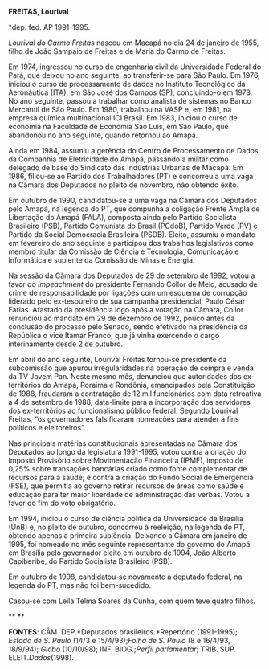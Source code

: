 **FREITAS, Lourival**

\*dep. fed. AP 1991-1995.

*Lourival do Carmo Freitas* nasceu em Macapá no dia 24 de janeiro de
1955, filho de João Sampaio de Freitas e de Maria do Carmo de Freitas.

Em 1974, ingressou no curso de engenharia civil da Universidade Federal
do Pará, que deixou no ano seguinte, ao transferir-se para São Paulo. Em
1976, iniciou o curso de processamento de dados no Instituto Tecnológico
da Aeronáutica (ITA), em São José dos Campos (SP), concluindo-o em 1978.
No ano seguinte, passou a trabalhar como analista de sistemas no Banco
Mercantil de São Paulo. Em 1980, trabalhou na VASP e, em 1981, na
empresa química multinacional ICI Brasil. Em 1983, iniciou o curso de
economia na Faculdade de Economia São Luís, em São Paulo, que abandonou
no ano seguinte, quando retornou ao Amapá.

Ainda em 1984, assumiu a gerência do Centro de Processamento de Dados da
Companhia de Eletricidade do Amapá, passando a militar como delegado de
base do Sindicato das Indústrias Urbanas de Macapá. Em 1986, filiou-se
ao Partido dos Trabalhadores (PT) e concorreu a uma vaga na Câmara dos
Deputados no pleito de novembro, não obtendo êxito.

Em outubro de 1990, candidatou-se a uma vaga na Câmara dos Deputados
pelo Amapá, na legenda do PT, que compunha a coligação Frente Ampla de
Libertação do Amapá (FALA), composta ainda pelo Partido Socialista
Brasileiro (PSB), Partido Comunista do Brasil (PCdoB), Partido Verde
(PV) e Partido da Social Democracia Brasileira (PSDB). Eleito, assumiu o
mandato em fevereiro do ano seguinte e participou dos trabalhos
legislativos como membro titular da Comissão de Ciência e Tecnologia,
Comunicação e Informática e suplente da Comissão de Minas e Energia.

Na sessão da Câmara dos Deputados de 29 de setembro de 1992, votou a
favor do *impeachment* do presidente Fernando Collor de Melo, acusado de
crime de responsabilidade por ligações com um esquema de corrupção
liderado pelo ex-tesoureiro de sua campanha presidencial, Paulo César
Farias. Afastado da presidência logo após a votação na Câmara, Collor
renunciou ao mandato em 29 de dezembro de 1992, pouco antes da conclusão
do processo pelo Senado, sendo efetivado na presidência da República o
vice Itamar Franco, que já vinha exercendo o cargo interinamente desde 2
de outubro.

Em abril do ano seguinte, Lourival Freitas tornou-se presidente da
subcomissão que apurou irregularidades na operação de compra e venda da
TV Jovem Pan. Neste mesmo mês, denunciou que autoridades dos
ex-territórios do Amapá, Roraima e Rondônia, emancipados pela
Constituição de 1988, fraudaram a contratação de 12 mil funcionários com
data retroativa a 4 de setembro de 1988, data-limite para a incorporação
dos servidores dos ex-territórios ao funcionalismo público federal.
Segundo Lourival Freitas, “os governadores falsificaram nomeações para
atender a fins políticos e eleitoreiros”.

Nas principais matérias constitucionais apresentadas na Câmara dos
Deputados ao longo da legislatura 1991-1995, votou contra a criação do
Imposto Provisório sobre Movimentação Financeira (IPMF), imposto de
0,25% sobre transações bancárias criado como fonte complementar de
recursos para a saúde; e contra a criação do Fundo Social de Emergência
(FSE), que permitia ao governo retirar recursos de áreas como saúde e
educação para ter maior liberdade de administração das verbas. Votou a
favor do fim do voto obrigatório.

Em 1994, iniciou o curso de ciência política da Universidade de Brasília
(UnB) e, no pleito de outubro, concorreu à reeleição, na legenda do PT,
obtendo apenas a primeira suplência. Deixando a Câmara em janeiro de
1995, foi nomeado no mês seguinte representante do governo do Amapá em
Brasília pelo governador eleito em outubro de 1994, João Alberto
Capiberibe, do Partido Socialista Brasileiro (PSB).

Em outubro de 1998, candidatou-se novamente a deputado federal, na
legenda do PT, mas não foi bem-sucedido.

Casou-se com Leila Telma Soares da Cunha, com quem teve quatro filhos.

** **

**FONTES**: CÂM. DEP.*Deputados brasileiros.*Repertório (1991-1995);
*Estado de S. Paulo* (14/3 e 15/4/93);*Folha de S. Paulo* (8 e 16/4/93,
18/9/94); *Globo* (10/10/98); INF. BIOG.;*Perfil parlamentar*; TRIB.
SUP. ELEIT.*Dados*(1998).

 
